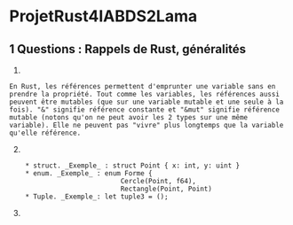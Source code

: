 # ProjetRust4IABDS2Lama

## 1 Questions : Rappels de Rust, généralités

1.

```
En Rust, les références permettent d'emprunter une variable sans en prendre la propriété. Tout comme les variables, les références aussi peuvent être mutables (que sur une variable mutable et une seule à la fois). "&" signifie référence constante et "&mut" signifie référence mutable (notons qu'on ne peut avoir les 2 types sur une même variable). Elle ne peuvent pas "vivre" plus longtemps que la variable qu'elle référence.
```

2.

```les grandes façons de déclarer ses propres types en Rust sont: 
    * struct. _Exemple_ : struct Point { x: int, y: uint }
    * enum. _Exemple_ : enum Forme {
                            Cercle(Point, f64),
                            Rectangle(Point, Point)
    * Tuple. _Exemple_: let tuple3 = ();
```

3.

